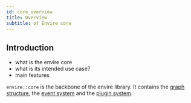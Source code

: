 ```yaml
---
id: core_overview
title: Overview
subtitle: of Envire core
---
```


## Introduction
* what is the envire core
* what is its intended use case?
* main features

`envire::core` is the backbone of the envire library. It contains the [graph structure](core_graph.md), the [event system](core_events.md) and the [plugin system](core_plugins.md).
